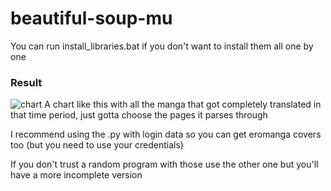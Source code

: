 # beautiful-soup-mu

You can run install_libraries.bat if you don't want to install them all one by one

### Result

![chart](https://i.imgur.com/m2ozuoL.png)
A chart like this with all the manga that got completely translated in that time period, just gotta choose the pages it parses through  

I recommend using the .py with login data so you can get eromanga covers too (but you need to use your credentials)  

If you don't trust a random program with those use the other one but you'll have a more incomplete version  
